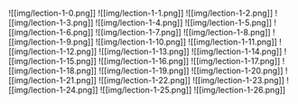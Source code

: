 ![[img/lection-1-0.png]]
![[img/lection-1-1.png]]
![[img/lection-1-2.png]]
![[img/lection-1-3.png]]
![[img/lection-1-4.png]]
![[img/lection-1-5.png]]
![[img/lection-1-6.png]]
![[img/lection-1-7.png]]
![[img/lection-1-8.png]]
![[img/lection-1-9.png]]
![[img/lection-1-10.png]]
![[img/lection-1-11.png]]
![[img/lection-1-12.png]]
![[img/lection-1-13.png]]
![[img/lection-1-14.png]]
![[img/lection-1-15.png]]
![[img/lection-1-16.png]]
![[img/lection-1-17.png]]
![[img/lection-1-18.png]]
![[img/lection-1-19.png]]
![[img/lection-1-20.png]]
![[img/lection-1-21.png]]
![[img/lection-1-22.png]]
![[img/lection-1-23.png]]
![[img/lection-1-24.png]]
![[img/lection-1-25.png]]
![[img/lection-1-26.png]]

